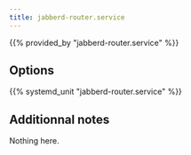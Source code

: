 ```yaml
---
title: jabberd-router.service
---
```


{{% provided_by "jabberd-router.service" %}}

## Options

{{% systemd_unit "jabberd-router.service" %}}

## Additionnal notes

Nothing here.